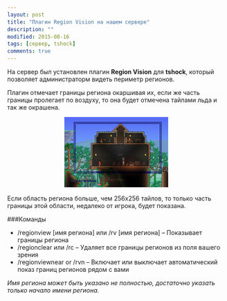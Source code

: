```yaml
---
layout: post
title: "Плагин Region Vision на нашем сервере"
description: ""
modified: 2015-08-16
tags: [сервер, tshock]
comments: true
---
```


На сервер был установлен плагин **Region Vision** для **tshock**, который позволяет администраторм видеть периметр регионов.

Плагин отмечает границы региона окаршивая их, если же часть границы пролегает по воздуху, то она будет отмечена тайлами льда и так же окрашена.

<div align="center"><figure>
	<a href="/images/posts/terraria-tshock-region-vision/RegionVision.png"><img src="/images/posts/terraria-tshock-region-vision/RegionVision_m.png" alt=""></a>
</figure></div>

Если область региона больше, чем 256x256 тайлов, то только часть границы этой области, недалеко от игрока, будет показана.
<!-- more -->

###Команды
* /regionview [имя региона] или /rv [имя региона] – Показывает границы региона
* /regionclear или /rc – Удаляет все границы регионов из поля вашего зрения
* /regionviewnear or /rvn – Включает или выключает автоматический показ границ регионов рядом с вами

*Имя региона может быть указано не полностью, достаточно указать только начало имени региона.*
